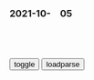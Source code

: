 ### 2021-10-　05

```note
```

<table id="tbc" style="white-space:pre-wrap">
</table>
<button onclick="toggleb()">toggle</button>
<button onclick="loadparse()">loadparse</button>
<br>
<!-- 🌸<br>🍅-　-🍑<hr>🍀 --> <textarea rows="30" cols="100" style="display: none" id="tar">

自己一个人孤独的说说，句句心酸无奈！_腾讯新闻
https://new.qq.com/rain/a/20210126a08mm400

四、对一个人真正的失望大概就是：我发生的事再也不想让你知道、同样你的事情我也完全不想了解了。

五、你是我眼都不眨就可以说喜欢的人，我却是你头都不抬就可以放手的人。

十一、你只是过去，并不是唯一，我会记得你，然后爱别人，如此余生，各自安好。

十三、谎言与誓言的区别在于：一个是听的人认真了，一个是说的人认真了。

十五、每一个懂事淡定的现在，都有一个很傻很天真的过去，每一个温暖而淡然的如今，都有一个悲伤而不安的曾经。

十六、世界上有两个我，一个假装快乐，一个真正难过。

2021/10/5下午4:06:58

消除负能量的说说句子，精辟窝心，送给生活迷茫的人|能量|一路
https://xw.qq.com/cmsid/20210529A0CXLB00

一、 假如一生你没得罪过人，表明一生你也没干成过什么事。

九、把委屈和眼泪都咽下去，输不起就不必输，死不了就站起来，告诉全部瞧不起你的人：我很好。

十二、 而当你放下面子去挣钱的时候，表明你才是真的开始看重自己的面子了。要知道，实际上现在已经真的没什么事情是比“没钱”更丢人的了。往后余生，愿我无坚不摧，愿我百毒不侵，愿我刀枪不入，愿我狼心狗肺，愿我努力上进，

髯翁：狼奶冲鸡汤，吗啡正能量。

2021/10/5下午4:10:44

泼掉“心灵鸡汤”里的“毒罂粟”---zg文明网
http://www.wenming.cn/wmpl_pd/yczl/201512/t20151217_3029951.shtml

2021/10/5下午4:16:23

世界动物日 | 在养生这件事上，动物比我们强在哪？
https://m.thepaper.cn/baijiahao_14784937

使用餐具吃饭

热衷排队

共情能力强
即使是加人初次见面，
狗也能读出对方的情感；
对于哭泣的人，
它拥有凑近安慰对方的本能。
https://imagepphcloud.thepaper.cn/pph/image/157/146/411.jpg

喜欢囤货

猫通过舔对方的手和脸、
川前爪踩对方的肚子，
来建立信赖加交流感情。
https://imagepphcloud.thepaper.cn/pph/image/157/146/413.jpg

谨慎择偶
由于大象的妊娠期
长达人类的两掊以上，
并且需要花费时间来
培育幼象，
所以它们选择“对象"时
非常谨慎。

重视发菹
牛在群体中会拥有一头“挚友''，
如果让牛与挚友分开，
它会感到压力夫增、实力变弱，
如果挚友在视野范围内，
生产效率也会提高。
https://imagepphcloud.thepaper.cn/pph/image/157/146/419.jpg

https://imagepphcloud.thepaper.cn/pph/image/157/146/425.jpg
https://imagepphcloud.thepaper.cn/pph/image/157/146/433.jpg
https://imagepphcloud.thepaper.cn/pph/image/157/146/436.jpg
https://imagepphcloud.thepaper.cn/pph/image/157/146/438.jpg
https://imagepphcloud.thepaper.cn/pph/image/157/146/438.jpg

2021/10/5上午11:07:06

过去50年，动物少了2/3
https://baijiahao.baidu.com/s?id=1692794805815241699&wfr=spider&for=pc

世界自然基金会发布的《地球生命力报告2020》中提出，自1970年至2016年，在不到半个世纪的时间里，哺乳动物、鸟类、两栖动物、爬行动物和鱼类的全球种群数量平均下降了约2/3。

2021/10/5上午11:15:21

媒体刊文：不能让游乐设施带病运行
https://m.thepaper.cn/baijiahao_14787201

2021/10/5上午10:49:29

自愿或非自愿入行的地下性工作者的心理健康现状
https://baijiahao.baidu.com/s?id=1584916112515684277&wfr=spider&for=pc

2021/10/5上午10:49:56

2022年江门市区女性性工作者艾滋病性病干预动员检测工作项目采购公告
https://baijiahao.baidu.com/s?id=1711646222529427625&wfr=spider&for=pc

2021/10/5上午10:50:54

2800元一晚，马桶不刷枕套不换水杯不洗？环球影城酒店：系按五星级标准建设
https://mbd.baidu.com/newspage/data/landingsuper?context=%7B%22nid%22%3A%22news_9058534876962881771%22%7D

滤镜粉碎机

2021/10/5上午10:36:25

美联储或将美国通胀和债务风险转嫁10国，印度经济或倒退回原形
https://baijiahao.baidu.com/s?id=1712687700310502041&wfr=spider&for=pc

美国面临通胀失控,美联储或将风险转嫁韩国,韩国负债累累,有进展
https://baijiahao.baidu.com/s?id=1709576340924762945&wfr=spider&for=pc

美联储发出强音，或将万亿美元赤字风险转嫁多国，越南或将成新玻璃七国|通货膨胀率|通胀预期|美联储|美国_财经|赤字|越南_财经
https://xw.qq.com/cmsid/20201217a034u700?adtag=baidutw

2021/10/5上午10:34:06

美国32周放水17万亿，或正将万亿风险转嫁9国，万亿美元将流入zg|美国_财经|美联储|美国国债|美国财政部
https://xw.qq.com/cmsid/20201207A06KQT00

2021/10/5上午10:32:15

美国或正操纵美联储剪世界经济羊毛，外媒：将万亿赤字风险转嫁10国_腾讯新闻
https://new.qq.com/rain/a/20200305A0D7MN00

2021/10/5上午10:32:42

</textarea> <!-- 🍀<br>🍑-　-🍅<hr>🌸 -->

```tip
```

<script src="https://cdn.jsdelivr.net/npm/jquery@3.5.1/dist/jquery.min.js"></script>

<link rel="stylesheet" href="https://cdn.jsdelivr.net/gh/fancyapps/fancybox@3.5.7/dist/jquery.fancybox.min.css" />
<script src="https://cdn.jsdelivr.net/gh/fancyapps/fancybox@3.5.7/dist/jquery.fancybox.min.js"></script>

<script type="text/javascript">

var __urlRegex = /(\b(https?|ftp|file):\/\/[-A-Z0-9+&@#\/%?=~_|!:,.;]*[-A-Z0-9+&@#\/%=~_|])/ig;
var __imgRegex = /\.(?:jpe?g|gif|png)$/i;

loadparse();

function parseURL($string){

    var exp = __urlRegex;
    return $string.replace(exp,function(match){
            __imgRegex.lastIndex=0;
            if(__imgRegex.test(match)){
                return '<a data-fancybox="gallery" href="' + match.replace("/p=700", "")
                 + '"><img src="' + match.replace("/p=700", "/p=160x200")+'" width="64"></a>';
            }
            else{
                return '<a href="' + match + '" target="_blank">' + match + '</a>';
            }
        }
    );
}

function loadparse() {
  tbc.innerHTML = parseURL(tar.value);
}

function toggleb() {
  var x = document.getElementById("tar");
  if (x.style.display === "none") {
    x.style.display = "";
  } else {
    x.style.display = "none";
  }
}

</script>
